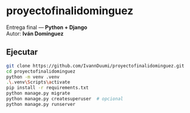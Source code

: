 # proyectofinalidominguez

Entrega final — **Python + Django**  
Autor: **Iván Domínguez**

## Ejecutar
```bash
git clone https://github.com/IvannDuumi/proyectofinalidominguez.git
cd proyectofinalidominguez
python -m venv .venv
.\.venv\Scripts\activate
pip install -r requirements.txt
python manage.py migrate
python manage.py createsuperuser  # opcional
python manage.py runserver

